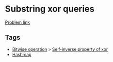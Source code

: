 # Substring xor queries

[Problem link](https://leetcode.com/problems/substring-xor-queries/)

## Tags

* [Bitwise operation](/README.md#Bitwise_operation) > [Self-inverse property of xor](/README.md#Bitwise_operation-Self_inverse_property_of_xor)
* [Hashmap](/README.md#Hashmap)
